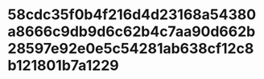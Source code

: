 # 58cdc35f0b4f216d4d23168a54380a8666c9db9d6c62b4c7aa90d662b28597e92e0e5c54281ab638cf12c8b121801b7a1229
